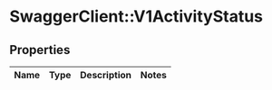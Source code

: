 # SwaggerClient::V1ActivityStatus

## Properties
Name | Type | Description | Notes
------------ | ------------- | ------------- | -------------

